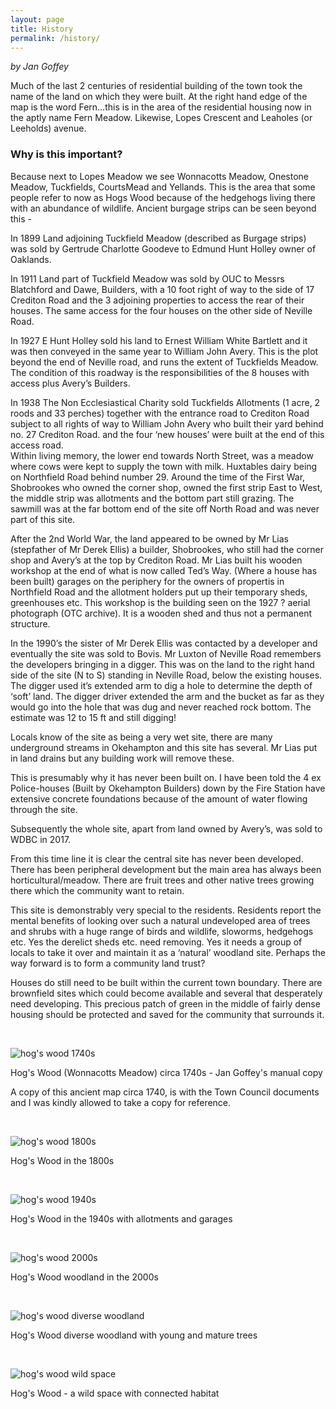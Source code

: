 ```yaml
---
layout: page
title: History
permalink: /history/
---
```


_by Jan Goffey_

Much of the last 2 centuries of residential building of the town took the name of the land on which they were built. At the right hand edge of the map is the word Fern…this is in the area of the residential housing now in the aptly name Fern Meadow. Likewise, Lopes Crescent and Leaholes (or Leeholds) avenue. 

### Why is this important? 

Because next to Lopes Meadow we see Wonnacotts Meadow, Onestone Meadow, Tuckfields, CourtsMead and Yellands. This is the area that some people refer to now as Hogs Wood because of the hedgehogs living there with an abundance of wildlife. Ancient burgage strips can be seen beyond this \-

In 1899 Land adjoining Tuckfield Meadow (described as Burgage strips) was sold by Gertrude Charlotte Goodeve to Edmund Hunt Holley owner of Oaklands.

In 1911 Land part of Tuckfield Meadow was sold by OUC to Messrs Blatchford and Dawe, Builders, with a 10 foot right of way to the side of 17 Crediton Road and the 3 adjoining properties to access the rear of their houses.  The same access for the four houses on the other side of Neville Road. 

In 1927 E Hunt Holley sold his land to Ernest William White Bartlett and it was then conveyed in the same year to William John Avery. This is the plot beyond the end of Neville road, and runs the extent of Tuckfields Meadow. The condition of this roadway is the responsibilities of the 8 houses with access plus Avery’s Builders.    

In 1938 The Non Ecclesiastical Charity sold Tuckfields Allotments (1 acre, 2 roods and 33 perches) together with the entrance road to Crediton Road subject to all rights of way to William John Avery who built their yard behind no. 27 Crediton Road.  and the four ‘new houses’ were built at the end of this access road.  
Within living memory,  the  lower end towards North Street, was a meadow where cows were kept to supply the town with milk. Huxtables dairy being on Northfield Road behind number 29\. Around the time of the First War, Shobrookes who owned the corner shop, owned the first strip East to West, the middle strip was allotments and the bottom part still grazing. The sawmill was at the far bottom end of the site off North Road and was never part of this site. 

After the 2nd World War, the land appeared to be owned by Mr Lias (stepfather of Mr Derek Ellis) a builder,  Shobrookes, who still had the corner shop and Avery’s at the top by Crediton Road.  Mr Lias built his wooden workshop at the end of what is now called Ted’s Way. (Where a house has been built) garages on the periphery for the owners of propertis in Northfield Road and the allotment holders put up their temporary sheds, greenhouses etc. This workshop is the building seen on the 1927 ? aerial photograph (OTC archive). It is a wooden shed and thus not a permanent structure. 

In the 1990’s the sister of Mr Derek Ellis was contacted by a developer and eventually the site was sold to Bovis. Mr Luxton of Neville Road remembers the developers bringing in a digger. This was on the land to the right hand side of the site (N to S) standing in Neville Road, below the existing houses. The digger used it’s extended arm to dig a hole to determine the depth of ‘soft’ land. The digger driver extended the arm and the bucket as far as they would go into the hole that was dug and never reached rock bottom. The estimate was 12 to 15 ft and still digging\!

Locals know of the site as being a very wet site, there are many underground streams in Okehampton and this site has several. Mr Lias put in land drains but any building work will remove these.

This is presumably why it has never been built on. I have been told the 4 ex Police-houses (Built by Okehampton Builders) down by the Fire Station have extensive concrete foundations because of the amount of water flowing through the site.   

Subsequently the whole site, apart from land owned by Avery’s, was sold to WDBC in 2017\. 

From this time line it is clear the central site has never been developed. There has been peripheral development but the main area has always been horticultural/meadow. There are fruit trees and other native trees growing there which the community want to retain.

This site is demonstrably very special to the residents. Residents report the mental benefits of looking over such a natural undeveloped area of trees and shrubs with a huge range of birds and wildlife, sloworms, hedgehogs etc. Yes the derelict sheds etc. need removing. Yes it needs a group of locals to take it over and maintain it as a ‘natural’ woodland site. Perhaps the way forward is to form a community land trust?

Houses do still need to be built within the current town boundary. There are brownfield sites which could become available and several that desperately need developing. This precious patch of green in the middle of fairly dense housing should be protected and saved for the community that surrounds it.

<br />

![hog's wood 1740s](/assets/images/maps/hogswood-c1740-copy.png)

Hog's Wood (Wonnacotts Meadow) circa 1740s - Jan Goffey's manual copy

A copy of this ancient map circa 1740, is with the Town Council documents and I was kindly allowed to take a copy for reference.

<br />

![hog's wood 1800s](/assets/images/maps/hogswood-1800s.jpg)

Hog's Wood in the 1800s

<br />

![hog's wood 1940s](/assets/images/maps/hogswood-1940s.jpg)

Hog's Wood in the 1940s with allotments and garages

<br />

![hog's wood 2000s](/assets/images/maps/hogswood-2000s.jpg)

Hog's Wood woodland in the 2000s

<br />

![hog's wood diverse woodland](/assets/images/maps/hogswood-diverse-woodland.jpg)

Hog's Wood diverse woodland with young and mature trees

<br />

![hog's wood wild space](/assets/images/maps/hogswood-wild-space.jpg)

Hog's Wood - a wild space with connected habitat

<br />
